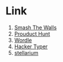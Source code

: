 # Link
<ol>
    <li><a href="https:/smashthewalls.com">Smash The Walls</a></li>
    <li><a href="https:/Producthunt.com">Prouduct Hunt</a></li>
    <li><a href="https:/wordle.com">Wordle</a></li>
    <li><a href="https:/Hacker typer.com">Hacker Typer</a></li>
    <li><a href="https:/ stellarium.com"> stellarium</a></li>
</ol>
